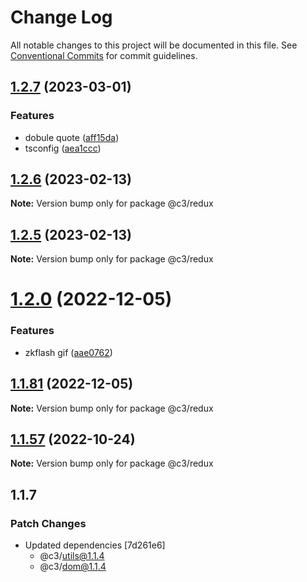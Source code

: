 # Change Log

All notable changes to this project will be documented in this file. See [Conventional Commits](https://conventionalcommits.org) for commit guidelines.

## [1.2.7](https://github.com/che3vinci/c3/compare/@c3/redux@1.2.6...@c3/redux@1.2.7) (2023-03-01)

### Features

- dobule quote ([aff15da](https://github.com/che3vinci/c3/commit/aff15dae3f43ca86185abd8ec257aef68cf8d41b))
- tsconfig ([aea1ccc](https://github.com/che3vinci/c3/commit/aea1ccc7d62652a10355425b024c4953ece0a95a))

## [1.2.6](https://github.com/che3vinci/c3/compare/@c3/redux@1.2.5...@c3/redux@1.2.6) (2023-02-13)

**Note:** Version bump only for package @c3/redux

## [1.2.5](https://github.com/che3vinci/c3/compare/@c3/redux@1.2.0...@c3/redux@1.2.5) (2023-02-13)

**Note:** Version bump only for package @c3/redux

# [1.2.0](https://github.com/che3vinci/c3/compare/@c3/redux@1.1.80...@c3/redux@1.2.0) (2022-12-05)

### Features

- zkflash gif ([aae0762](https://github.com/che3vinci/c3/commit/aae0762161753d645be1458e8f0ace77cdbbb504))

## [1.1.81](https://github.com/che3vinci/c3/compare/@c3/redux@1.1.80...@c3/redux@1.1.81) (2022-12-05)

**Note:** Version bump only for package @c3/redux

## [1.1.57](https://github.com/che3vinci/c3/compare/@c3/redux@1.1.56...@c3/redux@1.1.57) (2022-10-24)

**Note:** Version bump only for package @c3/redux

## 1.1.7

### Patch Changes

- Updated dependencies [7d261e6]
  - @c3/utils@1.1.4
  - @c3/dom@1.1.4
